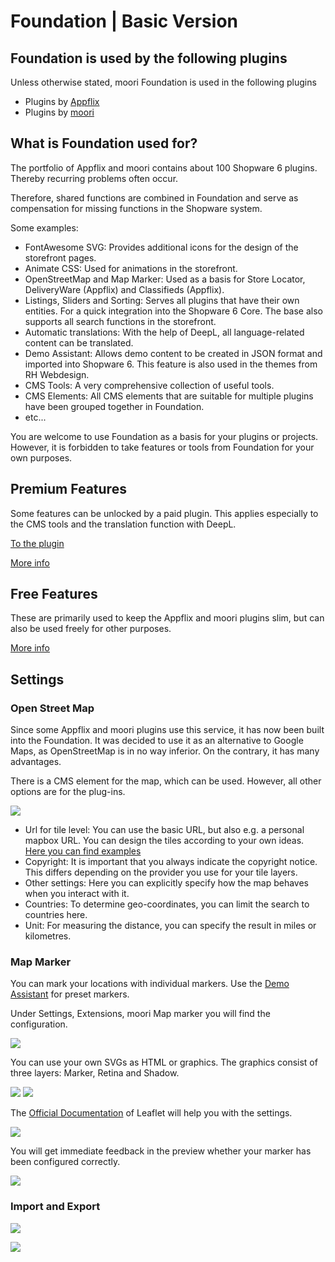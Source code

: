 # Foundation | Basic Version

## Foundation is used by the following plugins

Unless otherwise stated, moori Foundation is used in the following plugins

- Plugins by [Appflix](https://store.shopware.com/appflix-ug.html)
- Plugins by [moori](https://store.shopware.com/moori.html)

## What is Foundation used for?

The portfolio of Appflix and moori contains about 100 Shopware 6 plugins. Thereby recurring problems often occur.

Therefore, shared functions are combined in Foundation and serve as compensation for missing functions in the Shopware system.

Some examples:

- FontAwesome SVG: Provides additional icons for the design of the storefront pages.
- Animate CSS: Used for animations in the storefront.
- OpenStreetMap and Map Marker: Used as a basis for Store Locator, DeliveryWare (Appflix) and Classifieds (Appflix).
- Listings, Sliders and Sorting: Serves all plugins that have their own entities. For a quick integration into the Shopware 6 Core. The base also supports all search functions in the storefront.
- Automatic translations: With the help of DeepL, all language-related content can be translated.
- Demo Assistant: Allows demo content to be created in JSON format and imported into Shopware 6. This feature is also used in the themes from RH Webdesign.
- CMS Tools: A very comprehensive collection of useful tools.
- CMS Elements: All CMS elements that are suitable for multiple plugins have been grouped together in Foundation.
- etc...

You are welcome to use Foundation as a basis for your plugins or projects. However, it is forbidden to take features or tools from Foundation for your own purposes.

## Premium Features

Some features can be unlocked by a paid plugin. This applies especially to the CMS tools and the translation function with DeepL.

[To the plugin](https://store.shopware.com/moorl87443379024/features-add-on-foundation.html)

[More info](features-premium.md)

## Free Features

These are primarily used to keep the Appflix and moori plugins slim, but can also be used freely for other purposes.

[More info](features-free.md)

## Settings

### Open Street Map

Since some Appflix and moori plugins use this service, it has now been built into the Foundation. It was decided to use it as an alternative to Google Maps, as OpenStreetMap is in no way inferior. On the contrary, it has many advantages.

There is a CMS element for the map, which can be used. However, all other options are for the plug-ins.

![](images/foundation-open-street-map-01.jpg)

- Url for tile level: You can use the basic URL, but also e.g. a personal mapbox URL. You can design the tiles according to your own ideas. [Here you can find examples](https://leaflet-extras.github.io/leaflet-providers/preview/)
- Copyright: It is important that you always indicate the copyright notice. This differs depending on the provider you use for your tile layers.
- Other settings: Here you can explicitly specify how the map behaves when you interact with it.
- Countries: To determine geo-coordinates, you can limit the search to countries here.
- Unit: For measuring the distance, you can specify the result in miles or kilometres.

### Map Marker

You can mark your locations with individual markers. Use the [Demo Assistant](demo-assistant.md) for preset markers.

Under Settings, Extensions, moori Map marker you will find the configuration.

![](images/foundation-map-marker-01.jpg)

You can use your own SVGs as HTML or graphics. The graphics consist of three layers: Marker, Retina and Shadow.

![](images/foundation-map-marker-02.jpg)
![](images/foundation-map-marker-03.jpg)

The [Official Documentation](https://leafletjs.com/examples/custom-icons/) of Leaflet will help you with the settings.

![](images/foundation-map-marker-04.jpg)

You will get immediate feedback in the preview whether your marker has been configured correctly.

![](images/foundation-map-marker-05.jpg)

### Import and Export

![](images/foundation-import-export-01.jpg)

![](images/foundation-import-export-02.jpg)

